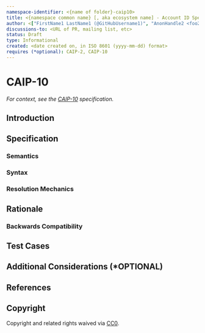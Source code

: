 ```yaml
---
namespace-identifier: <{name of folder}-caip10>
title: <{namespace common name} [, aka ecosystem name] - Account ID Specification>
author: <["FirstName1 LastName1 (@GitHubUsername1)", "AnonHandle2 <foo2@bar.com>"]>
discussions-to: <URL of PR, mailing list, etc>
status: Draft
type: Informational
created: <date created on, in ISO 8601 (yyyy-mm-dd) format>
requires (*optional): CAIP-2, CAIP-10
---
```


<!--You can leave these HTML comments in your merged CAIP and delete the 
 visible duplicate text guides, they will not appear and may be helpful to 
 refer to if you edit it again. This is the suggested template for new CAIPs.
 Note that an CAIP number will be assigned by an editor. When opening a pull
 request to submit your EIP, please use an abbreviated title in the 
 filename, `caipX.md`, all lowercase, no `-` between the CAIP and its 
 number.-->

# CAIP-10

*For context, see the [CAIP-10][] specification.*

## Introduction 

<!--"If you can't explain it simply, you don't understand it well enough." 
Provide a simplified and layman-accessible explanation of the identifier system 
used in this namespace, i.e., the system for addressing actors and/or accounts.
Caveats or mental model differences from other common ID systems 
can be mentioned here upfront, but not implementation details like validation, 
confirmation from a live connection.-->

## Specification

### Semantics

<!-- Explain (and refer to/add links in the `## References` section) any inputs 
or namespace-specific constructs needed to generate or interpret the valid 
possible values of a CAIP-10 in this namespace. Assume your reader has already
read the CAIP-2 profile and understands how to form a valid CAIP-2 segment. -->

### Syntax

<!-- Explain the actual algorithm or transformation needed to transform inputs 
(sometimes just a native address, other times additional context is needed) into
a conformant and unique CAIP-10 deterministically.  Consider including a regular 
expression for validation as well, as some consumers or toolmakers may want to
support this CAIP-10 scheme without a deep understanding of any specifications, 
devdocs, or improvement proposals on which this specification depends. If there 
are canonicalization guarantees, checksums, or other assumptions in the native
format,  explain how they exist (or can be made to exist) in the CAIP-10 
equivalent as well. -->

### Resolution Mechanics

<!-- Many blockchain systems allow for transactions, asset-states, etc. to be
validated against the chain they are targeting or depending to to avoid replay
attacks or other unintended outcomes. This is often done by an API or RPC call
to a node to validate the targetted chain or network. Include a sample
request/response and add the relevant documentation to the `## References`
section below if possible, as well as an explanation of any steps needed to
validate the results, calculate checksums, persist session metadata or nonces,
 etc. -->

## Rationale

<!-- Explain here how the mapping or translation between native identifiers and
CAIP-10 identifiers was arrived at, history and pre-history, etc.-->

### Backwards Compatibility

<!-- If earlier CAIPs or earlier stages in the governance of the namespace created
legacy addresses that break or extend the specification above, please add a
section for "Legacy" compatibility and an explanation of what contexts and/or
what time-frames would require catching those cases.-->

## Test Cases

<!-- A list of manually-composed and validated examples is the **most important**
section, and by far the most read! be sure to check often that this stays in sync
with any changes or additions in the preceding sections. -->

## Additional Considerations (*OPTIONAL)

<!-- Future topics? Upcoming protocol upgrades that will require new specifications,
in the namespace and/or in the CAIPs? -->

## References

<!-- Links to external resources that help understanding the namespace or the
specification/applied-CAIP better in this context. This can also include links
to existing implementations.

The preferred format, for browser-rendering and long-term maintenance, is a
bulletted list of [Name][] links (rather than classical [Name](referent) links),
followed by ` - ` and a summary or explanation of the content.  In a separate
section below, add the name-referent pairs in the `[Name]: https://{referent} `
format-- this will be invisible in any Github-flavored Markdown rendering
(including jekyll/github pages, aka github.io, but also docusaurus and many
dev-docs rendering engines). -->

[CAIP-2 Profile]: ./caip2.md
[CAIP-2]: https://chainagnostic.org/CAIPs/caip-2
[CAIP-10]: https://chainagnostic.org/CAIPs/caip-10

## Copyright

Copyright and related rights waived via [CC0](https://creativecommons.org/publicdomain/zero/1.0/).
